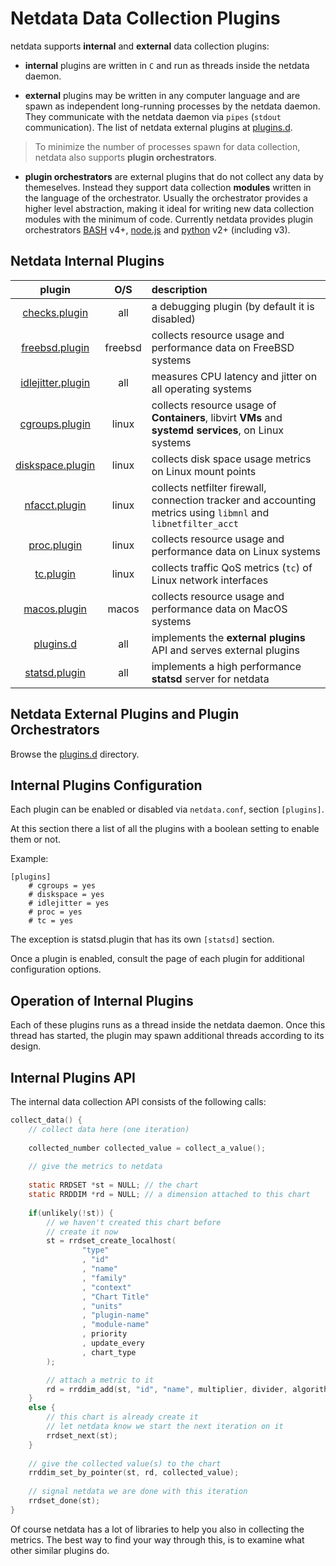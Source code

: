 # Netdata Data Collection Plugins

netdata supports **internal** and **external** data collection plugins:

- **internal** plugins are written in `C` and run as threads inside the netdata daemon.

- **external** plugins may be written in any computer language and are spawn as independent long-running processes by the netdata daemon.
   They communicate with the netdata daemon via `pipes` (`stdout` communication). The list of netdata external plugins at [plugins.d](plugins.d/).

> To minimize the number of processes spawn for data collection, netdata also supports **plugin orchestrators**.

- **plugin orchestrators** are external plugins that do not collect any data by themeselves.
   Instead they support data collection **modules** written in the language of the orchestrator.
   Usually the orchestrator provides a higher level abstraction, making it ideal for writing new
   data collection modules with the minimum of code. Currently netdata provides plugin orchestrators
   [BASH](plugins.d/charts.d.plugin) v4+, [node.js](plugins.d/node.d.plugin) and
   [python](plugins.d/python.d.plugin) v2+ (including v3).

## Netdata Internal Plugins

plugin|O/S|description
:---:|:---:|:---
[checks.plugin](checks.plugin/)|all|a debugging plugin (by default it is disabled)
[freebsd.plugin](freebsd.plugin/)|freebsd|collects resource usage and performance data on FreeBSD systems
[idlejitter.plugin](idlejitter.plugin/)|all|measures CPU latency and jitter on all operating systems
[cgroups.plugin](cgroups.plugin/)|linux|collects resource usage of **Containers**, libvirt **VMs** and **systemd services**, on Linux systems
[diskspace.plugin](diskspace.plugin/)|linux|collects disk space usage metrics on Linux mount points
[nfacct.plugin](nfacct.plugin/)|linux|collects netfilter firewall, connection tracker and accounting metrics using `libmnl` and `libnetfilter_acct`
[proc.plugin](proc.plugin/)|linux|collects resource usage and performance data on Linux systems
[tc.plugin](tc.plugin/)|linux|collects traffic QoS metrics (`tc`) of Linux network interfaces
[macos.plugin](macos.plugin/)|macos|collects resource usage and performance data on MacOS systems
[plugins.d](plugins.d/)|all|implements the **external plugins** API and serves external plugins
[statsd.plugin](statsd.plugin/)|all|implements a high performance **statsd** server for netdata

## Netdata External Plugins and Plugin Orchestrators

Browse the [plugins.d](plugins.d/) directory.

## Internal Plugins Configuration

Each plugin can be enabled or disabled via `netdata.conf`, section `[plugins]`.

At this section there a list of all the plugins with a boolean setting to enable them or not. 

Example:

```
[plugins]
	# cgroups = yes
	# diskspace = yes
	# idlejitter = yes
	# proc = yes
	# tc = yes
```

The exception is statsd.plugin that has its own `[statsd]` section.

Once a plugin is enabled, consult the page of each plugin for additional configuration options.

## Operation of Internal Plugins

Each of these plugins runs as a thread inside the netdata daemon.
Once this thread has started, the plugin may spawn additional threads according to its design.

## Internal Plugins API

The internal data collection API consists of the following calls:

```c
collect_data() {
    // collect data here (one iteration)
    
    collected_number collected_value = collect_a_value();
    
    // give the metrics to netdata
    
    static RRDSET *st = NULL; // the chart
    static RRDDIM *rd = NULL; // a dimension attached to this chart
    
    if(unlikely(!st)) {
        // we haven't created this chart before
        // create it now
        st = rrdset_create_localhost(
                "type"
                , "id"
                , "name"
                , "family"
                , "context"
                , "Chart Title"
                , "units"
                , "plugin-name"
                , "module-name"
                , priority
                , update_every
                , chart_type
        );

        // attach a metric to it
        rd = rrddim_add(st, "id", "name", multiplier, divider, algorithm);
    }
    else {
        // this chart is already create it
        // let netdata know we start the next iteration on it
        rrdset_next(st);
    }
    
    // give the collected value(s) to the chart
    rrddim_set_by_pointer(st, rd, collected_value);
    
    // signal netdata we are done with this iteration
    rrdset_done(st);
}
```

Of course netdata has a lot of libraries to help you also in collecting the metrics.
The best way to find your way through this, is to examine what other similar plugins do.